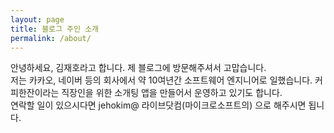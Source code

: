 ```yaml
---
layout: page
title: 블로그 주인 소개
permalink: /about/
---
```


안녕하세요, 김재호라고 합니다. 제 블로그에 방문해주셔서 고맙습니다.  
저는 카카오, 네이버 등의 회사에서 약 10여년간 소프트웨어 엔지니어로 일했습니다. 커피한잔이라는 직장인을 위한 소개팅 앱을 만들어서 운영하고 있기도 합니다.  
연락할 일이 있으시다면 jehokim@ 라이브닷컴(마이크로소프트의) 으로 해주시면 됩니다.